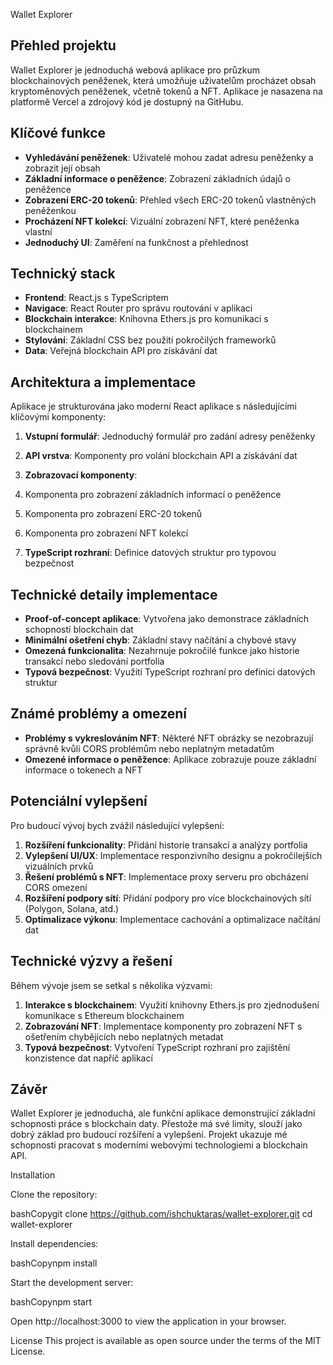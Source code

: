 Wallet Explorer

## Přehled projektu

Wallet Explorer je jednoduchá webová aplikace pro průzkum blockchainových peněženek, která umožňuje uživatelům procházet obsah kryptoměnových peněženek, včetně tokenů a NFT. Aplikace je nasazena na platformě Vercel a zdrojový kód je dostupný na GitHubu.

## Klíčové funkce

- **Vyhledávání peněženek**: Uživatelé mohou zadat adresu peněženky a zobrazit její obsah
- **Základní informace o peněžence**: Zobrazení základních údajů o peněžence
- **Zobrazení ERC-20 tokenů**: Přehled všech ERC-20 tokenů vlastněných peněženkou
- **Procházení NFT kolekcí**: Vizuální zobrazení NFT, které peněženka vlastní
- **Jednoduchý UI**: Zaměření na funkčnost a přehlednost


## Technický stack

- **Frontend**: React.js s TypeScriptem
- **Navigace**: React Router pro správu routování v aplikaci
- **Blockchain interakce**: Knihovna Ethers.js pro komunikaci s blockchainem
- **Stylování**: Základní CSS bez použití pokročilých frameworků
- **Data**: Veřejná blockchain API pro získávání dat


## Architektura a implementace

Aplikace je strukturována jako moderní React aplikace s následujícími klíčovými komponenty:

1. **Vstupní formulář**: Jednoduchý formulář pro zadání adresy peněženky
2. **API vrstva**: Komponenty pro volání blockchain API a získávání dat
3. **Zobrazovací komponenty**:

1. Komponenta pro zobrazení základních informací o peněžence
2. Komponenta pro zobrazení ERC-20 tokenů
3. Komponenta pro zobrazení NFT kolekcí



4. **TypeScript rozhraní**: Definice datových struktur pro typovou bezpečnost


## Technické detaily implementace

- **Proof-of-concept aplikace**: Vytvořena jako demonstrace základních schopností blockchain dat
- **Minimální ošetření chyb**: Základní stavy načítání a chybové stavy
- **Omezená funkcionalita**: Nezahrnuje pokročilé funkce jako historie transakcí nebo sledování portfolia
- **Typová bezpečnost**: Využití TypeScript rozhraní pro definici datových struktur


## Známé problémy a omezení

- **Problémy s vykreslováním NFT**: Některé NFT obrázky se nezobrazují správně kvůli CORS problémům nebo neplatným metadatům
- **Omezené informace o peněžence**: Aplikace zobrazuje pouze základní informace o tokenech a NFT


## Potenciální vylepšení

Pro budoucí vývoj bych zvážil následující vylepšení:

1. **Rozšíření funkcionality**: Přidání historie transakcí a analýzy portfolia
2. **Vylepšení UI/UX**: Implementace responzivního designu a pokročilejších vizuálních prvků
3. **Řešení problémů s NFT**: Implementace proxy serveru pro obcházení CORS omezení
4. **Rozšíření podpory sítí**: Přidání podpory pro více blockchainových sítí (Polygon, Solana, atd.)
5. **Optimalizace výkonu**: Implementace cachování a optimalizace načítání dat


## Technické výzvy a řešení

Během vývoje jsem se setkal s několika výzvami:

1. **Interakce s blockchainem**: Využití knihovny Ethers.js pro zjednodušení komunikace s Ethereum blockchainem
2. **Zobrazování NFT**: Implementace komponenty pro zobrazení NFT s ošetřením chybějících nebo neplatných metadat
3. **Typová bezpečnost**: Vytvoření TypeScript rozhraní pro zajištění konzistence dat napříč aplikací


## Závěr

Wallet Explorer je jednoduchá, ale funkční aplikace demonstrující základní schopnosti práce s blockchain daty. Přestože má své limity, slouží jako dobrý základ pro budoucí rozšíření a vylepšení. Projekt ukazuje mé schopnosti pracovat s moderními webovými technologiemi a blockchain API.

Installation

Clone the repository:

bashCopygit clone https://github.com/ishchuktaras/wallet-explorer.git
cd wallet-explorer

Install dependencies:

bashCopynpm install

Start the development server:

bashCopynpm start

Open http://localhost:3000 to view the application in your browser.


License
This project is available as open source under the terms of the MIT License.